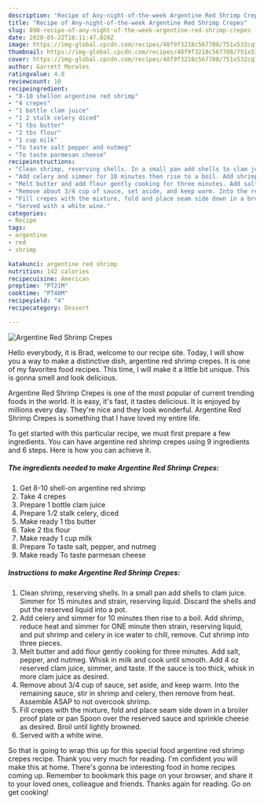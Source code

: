 ```yaml
---
description: "Recipe of Any-night-of-the-week Argentine Red Shrimp Crepes"
title: "Recipe of Any-night-of-the-week Argentine Red Shrimp Crepes"
slug: 898-recipe-of-any-night-of-the-week-argentine-red-shrimp-crepes
date: 2020-05-22T16:11:47.028Z
image: https://img-global.cpcdn.com/recipes/48f9f3218c567708/751x532cq70/argentine-red-shrimp-crepes-recipe-main-photo.jpg
thumbnail: https://img-global.cpcdn.com/recipes/48f9f3218c567708/751x532cq70/argentine-red-shrimp-crepes-recipe-main-photo.jpg
cover: https://img-global.cpcdn.com/recipes/48f9f3218c567708/751x532cq70/argentine-red-shrimp-crepes-recipe-main-photo.jpg
author: Garrett Morales
ratingvalue: 4.8
reviewcount: 10
recipeingredient:
- "8-10 shellon argentine red shrimp"
- "4 crepes"
- "1 bottle clam juice"
- "1 2 stalk celery diced"
- "1 tbs butter"
- "2 tbs flour"
- "1 cup milk"
- "To taste salt pepper and nutmeg"
- "To taste parmesan cheese"
recipeinstructions:
- "Clean shrimp, reserving shells. In a small pan add shells to clam juice. Simmer for 15 minutes and strain, reserving liquid. Discard the shells and put the reserved liquid into a pot."
- "Add celery and simmer for 10 minutes then rise to a boil. Add shrimp, reduce heat and simmer for ONE minute then strain, reserving liquid, and put shrimp and celery in ice water to chill, remove. Cut shrimp into three pieces."
- "Melt butter and add flour gently cooking for three minutes. Add salt, pepper, and nutmeg. Whisk in milk and cook until smooth. Add 4 oz reserved clam juice, simmer, and taste. If the sauce is too thick, whisk in more clam juice as desired."
- "Remove about 3/4 cup of sauce, set aside, and keep warm. Into the remaining sauce, stir in shrimp and celery, then remove from heat. Assemble ASAP to not overcook shrimp."
- "Fill crepes with the mixture, fold and place seam side down in a broiler proof plate or pan Spoon over the reserved sauce and sprinkle cheese as desired. Broil until lightly browned."
- "Served with a white wine."
categories:
- Recipe
tags:
- argentine
- red
- shrimp

katakunci: argentine red shrimp 
nutrition: 142 calories
recipecuisine: American
preptime: "PT21M"
cooktime: "PT40M"
recipeyield: "4"
recipecategory: Dessert

---
```



![Argentine Red Shrimp Crepes](https://img-global.cpcdn.com/recipes/48f9f3218c567708/751x532cq70/argentine-red-shrimp-crepes-recipe-main-photo.jpg)

Hello everybody, it is Brad, welcome to our recipe site. Today, I will show you a way to make a distinctive dish, argentine red shrimp crepes. It is one of my favorites food recipes. This time, I will make it a little bit unique. This is gonna smell and look delicious.

Argentine Red Shrimp Crepes is one of the most popular of current trending foods in the world. It is easy, it's fast, it tastes delicious. It is enjoyed by millions every day. They're nice and they look wonderful. Argentine Red Shrimp Crepes is something that I have loved my entire life.




To get started with this particular recipe, we must first prepare a few ingredients. You can have argentine red shrimp crepes using 9 ingredients and 6 steps. Here is how you can achieve it.

<!--inarticleads1-->

##### The ingredients needed to make Argentine Red Shrimp Crepes:

1. Get 8-10 shell-on argentine red shrimp
1. Take 4 crepes
1. Prepare 1 bottle clam juice
1. Prepare 1 ⁄2 stalk celery, diced
1. Make ready 1 tbs butter
1. Take 2 tbs flour
1. Make ready 1 cup milk
1. Prepare To taste salt, pepper, and nutmeg
1. Make ready To taste parmesan cheese




<!--inarticleads2-->

##### Instructions to make Argentine Red Shrimp Crepes:

1. Clean shrimp, reserving shells. In a small pan add shells to clam juice. Simmer for 15 minutes and strain, reserving liquid. Discard the shells and put the reserved liquid into a pot.
1. Add celery and simmer for 10 minutes then rise to a boil. Add shrimp, reduce heat and simmer for ONE minute then strain, reserving liquid, and put shrimp and celery in ice water to chill, remove. Cut shrimp into three pieces.
1. Melt butter and add flour gently cooking for three minutes. Add salt, pepper, and nutmeg. Whisk in milk and cook until smooth. Add 4 oz reserved clam juice, simmer, and taste. If the sauce is too thick, whisk in more clam juice as desired.
1. Remove about 3/4 cup of sauce, set aside, and keep warm. Into the remaining sauce, stir in shrimp and celery, then remove from heat. Assemble ASAP to not overcook shrimp.
1. Fill crepes with the mixture, fold and place seam side down in a broiler proof plate or pan Spoon over the reserved sauce and sprinkle cheese as desired. Broil until lightly browned.
1. Served with a white wine.




So that is going to wrap this up for this special food argentine red shrimp crepes recipe. Thank you very much for reading. I'm confident you will make this at home. There's gonna be interesting food in home recipes coming up. Remember to bookmark this page on your browser, and share it to your loved ones, colleague and friends. Thanks again for reading. Go on get cooking!
